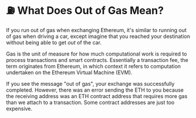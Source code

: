 # ⛽ What Does Out of Gas Mean?

If you run out of gas when exchanging Ethereum, it's similar to running out of gas when driving a car, except imagine that you reached your destination without being able to get _out_ of the car.

Gas is the unit of measure for how much computational work is required to process transactions and smart contracts. Essentially a transaction fee, the term originates from Ethereum, in which context it refers to computation undertaken on the Ethereum Virtual Machine (EVM).

If you see the message "out of gas", your exchange was successfully completed. However, there was an error sending the ETH to you because the receiving address was an ETH contract address that requires more gas than we attach to a transaction. Some contract addresses are just too expensive.

